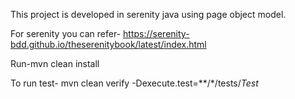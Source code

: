 This project is developed in serenity java using page object model.

For serenity you can refer-
https://serenity-bdd.github.io/theserenitybook/latest/index.html


Run-mvn clean install

To run test-
mvn clean verify -Dexecute.test=**/*/tests/*Test*




